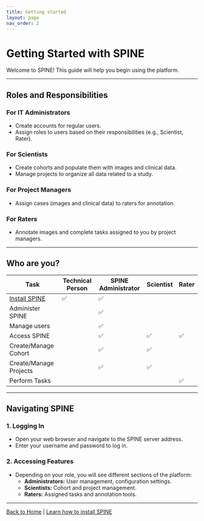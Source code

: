 ```yaml
---
title: Getting started
layout: page
nav_order: 2
---
```


# Getting Started with SPINE

Welcome to SPINE! This guide will help you begin using the platform.

---

## Roles and Responsibilities

### For IT Administrators
- Create accounts for regular users.
- Assign roles to users based on their responsibilities (e.g., Scientist, Rater).

### For Scientists
- Create cohorts and populate them with images and clinical data.
- Manage projects to organize all data related to a study.

### For Project Managers
- Assign cases (images and clinical data) to raters for annotation.

### For Raters
- Annotate images and complete tasks assigned to you by project managers.

---

## Who are you?

| Task                        | Technical Person | SPINE Administrator | Scientist | Rater |
|-----------------------------|------------------|---------------------|-----------|-------|
| [Install SPINE](install-spine.md) | ✅              | ✅                  |           |       |
| Administer SPINE            |                  | ✅                  |           |       |
| Manage users                |                  | ✅                  |           |       |
| Access SPINE                |                  | ✅                  | ✅         | ✅     |
| Create/Manage Cohort        |                  | ✅                  | ✅         |       |
| Create/Manage Projects      |                  | ✅                  | ✅         |       |
| Perform Tasks               |                  |                     |           | ✅     |

---

## Navigating SPINE

### 1. Logging In
- Open your web browser and navigate to the SPINE server address.
- Enter your username and password to log in.

### 2. Accessing Features
- Depending on your role, you will see different sections of the platform:
  - **Administrators:** User management, configuration settings.
  - **Scientists:** Cohort and project management.
  - **Raters:** Assigned tasks and annotation tools.

---

[Back to Home](index.md) | [Learn how to install SPINE](install-spine.md)

